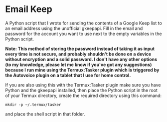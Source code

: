 # Email Keep

A Python script that I wrote for sending the contents of a Google Keep list to an email address using the unofficial gkeepapi. Fill in the email and password for the account you want to use next to the empty variables in the Python script.

**Note: This method of storing the password instead of taking it as input every time is not secure, and probably shouldn't be done on a device without encryption and a solid password. I don't have any other options (to my knowledge, please let me know if you've got any suggestions) because I run mine using the Termux:Tasker plugin which is triggered by the Autovoice plugin on a tablet that I use for home control.**

If you are also using this with the Termux:Tasker plugin make sure you have Python and the gkeepapi installed, then place the Python script in the root of your Termux directory, create the required directory using this command:

    mkdir -p ~/.termux/tasker

and place the shell script in that folder.
